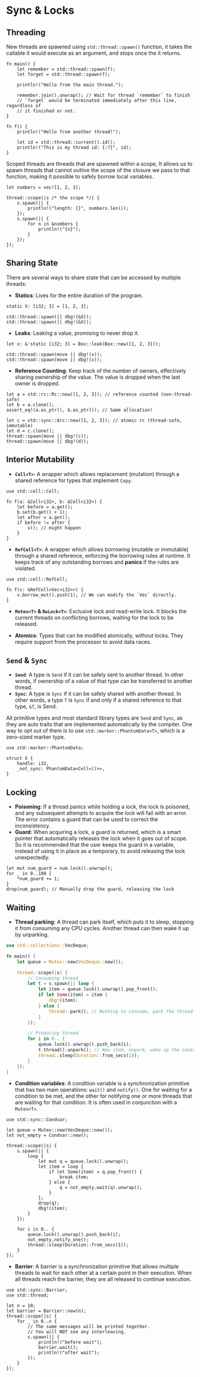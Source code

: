 # Sync & Locks

## Threading

New threads are spawned using `std::thread::spawn()` function, it takes the callable
it would execute as an argument, and stops once the it returns.

```rust,noplayground
fn main() {
    let remember = std::thread::spawn(f);
    let forget = std::thread::spawn(f);

    println!("Hello from the main thread.");

    remember.join().unwrap(); // Wait for thread `remember` to finish
    // `forget` would be terminated immediately after this line, regardless of
    // it finished or not.
}

fn f() {
    println!("Hello from another thread!");

    let id = std::thread::current().id();
    println!("This is my thread id: {:?}", id);
}
```

Scoped threads are threads that are spawned within a scope, It allows us to spawn
threads that cannot outlive the scope of the closure we pass to that function, making
it possible to safely borrow local variables.

```rust,noplayground
let numbers = vec![1, 2, 3];

thread::scope(|s /* the scope */| {
    s.spawn(|| {
        println!("length: {}", numbers.len());
    });
    s.spawn(|| {
        for n in &numbers {
            println!("{n}");
        }
    });
});
```

## Sharing State

There are several ways to share state that can be accessed by multiple threads:

- **Statics**: Lives for the entire duration of the program.

```rust,noplayground
static X: [i32; 3] = [1, 2, 3];

std::thread::spawn(|| dbg!(&X));
std::thread::spawn(|| dbg!(&X));
```

- **Leaks**: Leaking a value, promising to never drop it.

```rust,noplayground
let x: &'static [i32; 3] = Box::leak(Box::new([1, 2, 3]));

std::thread::spawn(move || dbg!(x));
std::thread::spawn(move || dbg!(x));
```

- **Reference Counting**: Keep track of the number of owners, effectively sharing
  ownership of the value. The value is dropped when the last owner is dropped.

```rust,noplayground
let a = std::rc::Rc::new([1, 2, 3]); // reference counted (non-thread-safe)
let b = a.clone();
assert_eq!(a.as_ptr(), b.as_ptr()); // Same allocation!

let c = std::sync::Arc::new([1, 2, 3]); // atomic rc (thread-safe, immutable)
let d = c.clone();
thread::spawn(move || dbg!(c));
thread::spawn(move || dbg!(d));
```

## Interior Mutability

- **`Cell<T>`**: A wrapper which allows replacement (mutation) through a shared
  reference for types that implement `Copy`.

```rust,noplayground
use std::cell::Cell;

fn f(a: &Cell<i32>, b: &Cell<i32>) {
    let before = a.get();
    b.set(b.get() + 1);
    let after = a.get();
    if before != after {
        x(); // might happen
    }
}
```

- **`RefCell<T>`**: A wrapper which allows borrowing (mutable or immutable) through
  a shared reference, enforcing the borrowing rules at runtime. It keeps track of
  any outstanding borrows and **panics** if the rules are violated.

```rust,noplayground
use std::cell::RefCell;

fn f(v: &RefCell<Vec<i32>>) {
    v.borrow_mut().push(1); // We can modify the `Vec` directly.
}
```

- **`Mutex<T>` & `RwLock<T>`**: Exclusive lock and read-write lock. It blocks the
  current threads on conflicting borrows, waiting for the lock to be released.

- **Atomics**: Types that can be modified atomically, without locks. They require
  support from the processor to avoid data races.

## `Send` & `Sync`

- **`Send`**: A type is `Send` if it can be safely sent to another thread. In other
  words, if ownership of a value of that type can be transferred to another thread.
- **`Sync`**: A type is `Sync` if it can be safely shared with another thread. In
  other words, a type `T` is `Sync` if and only if a shared reference to that type,
  `&T`, is Send.

All primitive types and most standard library types are `Send` and `Sync`, as
they are auto traits that are implemented automatically by the compiler. One way
to opt out of them is to use `std::marker::PhantomData<T>`, which is a zero-sized
marker type.

```rust,noplayground
use std::marker::PhantomData;

struct X {
    handle: i32,
    _not_sync: PhantomData<Cell<()>>,
}
```

## Locking

- **Poisoning**: If a thread panics while holding a lock, the lock is poisoned, and
  any subsequent attempts to acquire the lock will fail with an error. The error
  contains a guard that can be used to correct the inconsistency.
- **Guard**: When acquiring a lock, a guard is returned, which is a smart pointer
  that automatically releases the lock when it goes out of scope. So it is
  recommended that the user keeps the guard in a variable, instead of using it
  in place as a temporary, to avoid releasing the lock unexpectedly.

```rust,noplayground
let mut num_guard = num.lock().unwrap();
for _ in 0..100 {
    *num_guard += 1;
}
drop(num_guard); // Manually drop the guard, releasing the lock
```

## Waiting

- **Thread parking**: A thread can park itself, which puts it to sleep, stopping
  it from consuming any CPU cycles. Another thread can then wake it up by unparking.

```rust
use std::collections::VecDeque;

fn main() {
    let queue = Mutex::new(VecDeque::new());

    thread::scope(|s| {
        // Consuming thread
        let t = s.spawn(|| loop {
            let item = queue.lock().unwrap().pop_front();
            if let Some(item) = item {
                dbg!(item);
            } else {
                thread::park(); // Nothing to consume, park the thread
            }
        });

        // Producing thread
        for i in 0.. {
            queue.lock().unwrap().push_back(i);
            t.thread().unpark(); // New item, unpark, wake up the consuming thread
            thread::sleep(Duration::from_secs(1));
        }
    });
}
```

- **Condition variables**: A condition variable is a synchronization primitive
  that has two main operations: `wait()` and `notify()`. One for waiting for a
  condition to be met, and the other for notifying one or more threads that are
  waiting for that condition. It is often used in conjunction with a `Mutex<T>`.

```rust,noplayground
use std::sync::Condvar;

let queue = Mutex::new(VecDeque::new());
let not_empty = Condvar::new();

thread::scope(|s| {
    s.spawn(|| {
        loop {
            let mut q = queue.lock().unwrap();
            let item = loop {
                if let Some(item) = q.pop_front() {
                    break item;
                } else {
                    q = not_empty.wait(q).unwrap();
                }
            };
            drop(q);
            dbg!(item);
        }
    });

    for i in 0.. {
        queue.lock().unwrap().push_back(i);
        not_empty.notify_one();
        thread::sleep(Duration::from_secs(1));
    }
});
```

- **Barrier**: A barrier is a synchronization primitive that allows multiple threads
  to wait for each other at a certain point in their execution. When all threads
  reach the barrier, they are all released to continue execution.

```rust,noplayground
use std::sync::Barrier;
use std::thread;

let n = 10;
let barrier = Barrier::new(n);
thread::scope(|s| {
    for _ in 0..n {
        // The same messages will be printed together.
        // You will NOT see any interleaving.
        s.spawn(|| {
            println!("before wait");
            barrier.wait();
            println!("after wait");
        });
    }
});
```

